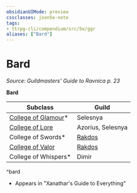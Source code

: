 ```yaml
---
obsidianUIMode: preview
cssclasses: json5e-note
tags:
- ttrpg-cli/compendium/src/5e/ggr
aliases: ["Bard"]
---
```

# Bard
*Source: Guildmasters' Guide to Ravnica p. 23* 

**Bard**

| Subclass | Guild |
|----------|-------|
| [College of Glamour](/3-Compendium/CLI/classes/bard-college-of-glamour-xge.md)* | Selesnya |
| [College of Lore](/3-Compendium/CLI/classes/bard-college-of-lore.md) | Azorius, Selesnya |
| College of Swords* | [Rakdos](rakdos-ggr.md) |
| [College of Valor](/3-Compendium/CLI/classes/bard-college-of-valor.md) | [Rakdos](rakdos-ggr.md) |
| College of Whispers* | Dimir |
^bard

* Appears in "Xanathar's Guide to Everything"
